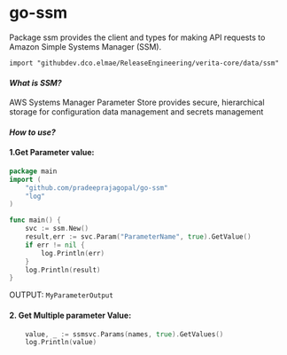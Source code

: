 # go-ssm
Package ssm provides the client and types for making API requests to Amazon Simple Systems Manager (SSM). 

    import "githubdev.dco.elmae/ReleaseEngineering/verita-core/data/ssm"
#### *What is SSM?*

AWS Systems Manager Parameter Store provides secure, hierarchical storage for configuration data management and secrets management

#### *How to use?*

#### 1.Get Parameter value:
```go
package main
import (
    "github.com/pradeeprajagopal/go-ssm"
    "log"
)

func main() {
	svc := ssm.New()
	result,err := svc.Param("ParameterName", true).GetValue()
	if err != nil {
		log.Println(err)
	}
	log.Println(result)
}
```

OUTPUT:
`MyParameterOutput`

#### 2. Get Multiple parameter Value:

```go
	value, _ := ssmsvc.Params(names, true).GetValues()
	log.Println(value)
```

